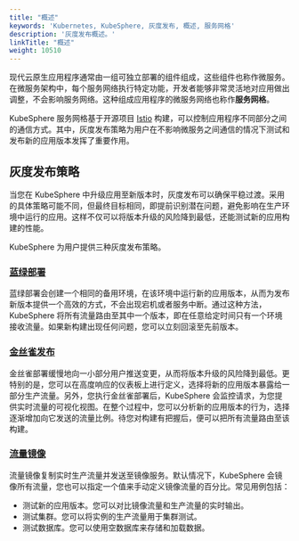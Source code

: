 ```yaml
---
title: "概述"
keywords: 'Kubernetes, KubeSphere, 灰度发布, 概述, 服务网格'
description: '灰度发布概述。'
linkTitle: "概述"
weight: 10510
---
```


现代云原生应用程序通常由一组可独立部署的组件组成，这些组件也称作微服务。在微服务架构中，每个服务网络执行特定功能，开发者能够非常灵活地对应用做出调整，不会影响服务网络。这种组成应用程序的微服务网络也称作**服务网格**。

KubeSphere 服务网格基于开源项目 [Istio](https://istio.io/) 构建，可以控制应用程序不同部分之间的通信方式。其中，灰度发布策略为用户在不影响微服务之间通信的情况下测试和发布新的应用版本发挥了重要作用。

## 灰度发布策略

当您在 KubeSphere 中升级应用至新版本时，灰度发布可以确保平稳过渡。采用的具体策略可能不同，但最终目标相同，即提前识别潜在问题，避免影响在生产环境中运行的应用。这样不仅可以将版本升级的风险降到最低，还能测试新的应用构建的性能。

KubeSphere 为用户提供三种灰度发布策略。

### [蓝绿部署](../blue-green-deployment/)

蓝绿部署会创建一个相同的备用环境，在该环境中运行新的应用版本，从而为发布新版本提供一个高效的方式，不会出现宕机或者服务中断。通过这种方法，KubeSphere 将所有流量路由至其中一个版本，即在任意给定时间只有一个环境接收流量。如果新构建出现任何问题，您可以立刻回滚至先前版本。

### [金丝雀发布](../canary-release/)

金丝雀部署缓慢地向一小部分用户推送变更，从而将版本升级的风险降到最低。更特别的是，您可以在高度响应的仪表板上进行定义，选择将新的应用版本暴露给一部分生产流量。另外，您执行金丝雀部署后，KubeSphere 会监控请求，为您提供实时流量的可视化视图。在整个过程中，您可以分析新的应用版本的行为，选择逐渐增加向它发送的流量比例。待您对构建有把握后，便可以把所有流量路由至该构建。

### [流量镜像](../traffic-mirroring/)

流量镜像复制实时生产流量并发送至镜像服务。默认情况下，KubeSphere 会镜像所有流量，您也可以指定一个值来手动定义镜像流量的百分比。常见用例包括：

- 测试新的应用版本。您可以对比镜像流量和生产流量的实时输出。
- 测试集群。您可以将实例的生产流量用于集群测试。
- 测试数据库。您可以使用空数据库来存储和加载数据。

